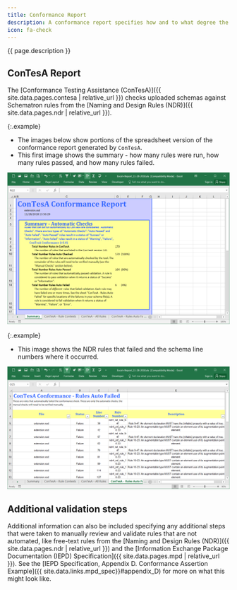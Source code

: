 ```yaml
---
title: Conformance Report
description: A conformance report specifies how and to what degree the IEPD is NIEM-conformant.
icon: fa-check
---
```


{{ page.description }}

## ConTesA Report

The [Conformance Testing Assistance (ConTesA)]({{ site.data.pages.contesa | relative_url }}) checks uploaded schemas against Schematron rules from the [Naming and Design Rules (NDR)]({{ site.data.pages.ndr | relative_url }}).

{:.example}
- The images below show portions of the spreadsheet version of the conformance report generated by `ConTesA`.
- This first image shows the summary - how many rules were run, how many rules passed, and how many rules failed.

![ConTesA summary example](assets/contesa-summary.png)

{:.example}
- This image shows the NDR rules that failed and the schema line numbers where it occurred.

![ConTesA rule failures example](assets/contesa-failed.png)

## Additional validation steps

Additional information can also be included specifying any additional steps that were taken to manually review and validate rules that are not automated, like free-text rules from the [Naming and Design Rules (NDR)]({{ site.data.pages.ndr | relative_url }}) and the [Information Exchange Package Documentation (IEPD) Specification]({{ site.data.pages.mpd | relative_url }}).  See the [IEPD Specification, Appendix D. Conformance Assertion Example]({{ site.data.links.mpd_spec}}#appendix_D) for more on what this might look like.
